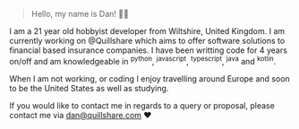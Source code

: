 > Hello, my name is Dan! 👋🏼

I am a 21 year old hobbyist developer from Wiltshire, United Kingdom. I am currently working on @Quillshare which aims to offer software solutions to financial based insurance companies. I have been writting code for 4 years on/off and am knowledgeable in <sup>python</sup>, <sup>javascript</sup>, <sup>typescript</sup>, <sup>java</sup> and <sup>kotlin</sup>.

When I am not working, or coding I enjoy travelling around Europe and soon to be the United States as well as studying.

If you would like to contact me in regards to a query or proposal, please contact me via dan@quillshare.com ❤️
